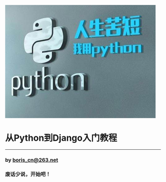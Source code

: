 ![人生苦短，我用Python](./using_python.jpg)

# 从Python到Django入门教程

---

### by <boris_cn@263.net>

### 废话少说，开始吧！